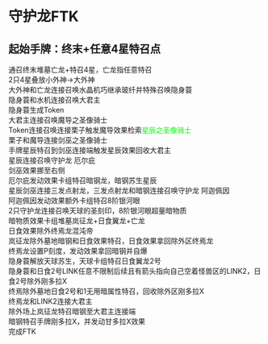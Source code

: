 # 守护龙FTK
## 起始手牌：终末+任意4星特召点
通召终末堆墓亡龙+特召4星，亡龙指任意特召  
2只4星叠放小外神→大外神  
大外神和亡龙连接召唤水晶机巧继承玻纤并特殊召唤隐身蓑  
隐身蓑和水机连接召唤大君主  
隐身蓑生成Token  
大君主连接召唤魔导之圣像骑士  
Token连接召唤连接栗子触发魔导效果检索<font color=#00FF00>星辰之圣像骑士</font>  
栗子和魔导连接剑巫之圣像骑士  
手牌星辰特召到剑巫连接端触发星辰效果回收大君主  
星辰连接召唤守护龙 厄尔庇  
剑巫效果挪至右侧  
厄尔庇发动效果卡组特召暗钢龙，暗钢苏生星辰  
星辰剑巫连接三发点射龙，三发点射龙和暗钢连接召唤守护龙 阿迦佩因  
阿迦佩因发动效果额外卡组特召8阶银河眼  
2只守护龙连接召唤天球的圣刻印，8阶银河眼超量暗物质  
暗物质效果卡组堆墓岚征龙+日食翼龙+亡龙  
日食效果除外终焉龙混沌帝  
岚征龙除外墓地暗钢和日食效果特召，日食效果拿回除外区终焉龙  
终焉龙设置P刻度，发动效果拿回暗钢并自爆  
隐身蓑解放天球苏生，天球卡组特召日食翼龙2号  
隐身蓑和日食2号LINK任意不限制后续且有箭头指向自己空着怪兽区的LINK2，日食2号除外刚多拉X  
终焉除外墓地日食2号和1无用暗属性特召，回收除外区刚多拉X  
终焉龙和LINK2连接大君主  
除外场上岚征龙特召暗钢至大君主连接端  
暗钢特召手牌刚多拉X，并发动甘多拉X效果  
完成FTK
